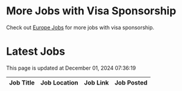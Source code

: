 # More Jobs with Visa Sponsorship

Check out [Europe Jobs](https://github.com/sureshparimi/europejobs#latest-jobs) for more jobs with visa sponsorship.

# Latest Jobs

This page is updated at December 01, 2024 07:36:19

| Job Title | Job Location | Job Link | Job Posted |
| --- | --- | --- | --- |
